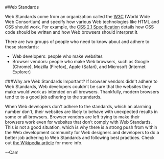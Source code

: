 #Web Standards

Web Standards come from an organization called the [W3C](http://www.w3.org/) (World Wide Web Consortium) and specify how various Web technologies like HTML and CSS should work. For example, the [CSS 2.1 Specification](http://www.w3.org/TR/CSS21/) details how CSS code should be written and how Web browsers should interpret it.

There are two groups of people who need to know about and adhere to these standards:

* Web developers: people who make websites
* Browser vendors: people who make Web browsers, such as Google (Chrome), Mozilla (Firefox), Apple (Safari), and Microsoft (Internet Explorer)

###Why are Web Standards Important?
If browser vendors didn't adhere to Web Standards, Web developers couldn't be sure that the websites they make would work as intended on all browsers. Thankfully, modern browsers tend to to a good job adhering to the standards.

When Web developers don't adhere to the standards, which an alarming number don't, their websites are likely to behave with unexpected results in some or all browsers. Browser vendors are left trying to make their browsers work even for websites that don't comply with Web Standards. This is not a good situation, which is why there is a strong push from within the Web development community for Web designers and developers to do a better job adhering to Web Standards and following best practices. Check out [the Wikipedia article](http://en.wikipedia.org/wiki/Web_standards) for more info.

--Cam
